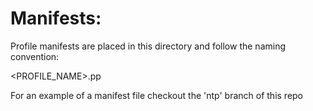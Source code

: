 Manifests:
==========

Profile manifests are placed in this directory and follow the naming convention:

<PROFILE_NAME>.pp

For an example of a manifest file checkout the 'ntp' branch of this repo
